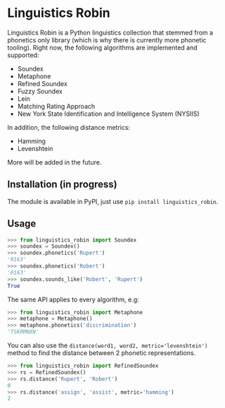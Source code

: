 # Linguistics Robin

Linguistics Robin is a Python linguistics collection that stemmed from a phonetics only library (which is why there is currently more phonetic tooling). Right now, the following algorithms are implemented and supported:

 * Soundex
 * Metaphone
 * Refined Soundex
 * Fuzzy Soundex
 * Lein
 * Matching Rating Approach
 * New York State Identification and Intelligence System (NYSIIS)
 
In addition, the following distance metrics:

 * Hamming
 * Levenshtein

More will be added in the future.

## Installation (in progress)

The module is available in PyPI, just use `pip install linguistics_robin`.


## Usage

```python
>>> from linguistics_robin import Soundex
>>> soundex = Soundex()
>>> soundex.phonetics('Rupert')
'R163'
>>> soundex.phonetics('Robert')
'R163'
>>> soundex.sounds_like('Robert', 'Rupert')
True
```

The same API applies to every algorithm, e.g:

```python
>>> from linguistics_robin import Metaphone
>>> metaphone = Metaphone()
>>> metaphone.phonetics('discrimination')
'TSKRMNXN'
```

You can also use the `distance(word1, word2, metric='levenshtein')` method to find the distance between 2 phonetic representations.

```python
>>> from linguistics_robin import RefinedSoundex
>>> rs = RefinedSoundex()
>>> rs.distance('Rupert', 'Robert')
0
>>> rs.distance('assign', 'assist', metric='hamming')
2
```